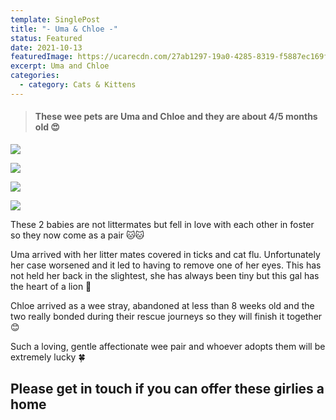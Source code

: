 ```yaml
---
template: SinglePost
title: "- Uma & Chloe -"
status: Featured
date: 2021-10-13
featuredImage: https://ucarecdn.com/27ab1297-19a0-4285-8319-f5887ec169f0/-/crop/280x206/0,146/-/preview/
excerpt: Uma and Chloe
categories:
  - category: Cats & Kittens
---
```

> #### These wee pets are Uma and Chloe and they are about 4/5 months old 😍

![](https://ucarecdn.com/f0b11b3b-8bee-4413-ad3c-5daf250b2ff0/-/crop/280x309/0,133/-/preview/)

![](https://ucarecdn.com/da879b79-c7eb-4df0-ac87-c0c9dd18d7aa/)

![](https://ucarecdn.com/40d8342b-cf79-47f9-816c-4b1fd8da81d7/-/crop/1732x1680/0,143/-/preview/)

![](https://ucarecdn.com/f6a74560-7f66-4c26-b2d2-6a6badcf55b7/-/preview/)

These 2 babies are not littermates but fell in love with each other in foster so they now come as a pair 🐱🐱

Uma arrived with her litter mates covered in ticks and cat flu. Unfortunately her case worsened and it led to having to remove one of her eyes. This has not held her back in the slightest, she has always been tiny but this gal has the heart of a lion 🦁

Chloe arrived as a wee stray, abandoned at less than 8 weeks old and the two really bonded during their rescue journeys so they will finish it together 😊

Such a loving, gentle affectionate wee pair and whoever adopts them will be extremely lucky 🍀

## **Please get in touch if you can offer these girlies a home**